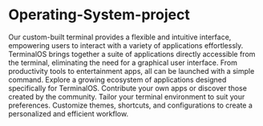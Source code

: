 # Operating-System-project
 Our custom-built terminal provides a flexible and intuitive interface, empowering users to interact with a variety of applications effortlessly. TerminalOS brings together a suite of applications directly accessible from the terminal, eliminating the need for a graphical user interface. From productivity tools to entertainment apps, all can be launched with a simple command.  Explore a growing ecosystem of applications designed specifically for TerminalOS. Contribute your own apps or discover those created by the community. Tailor your terminal environment to suit your preferences. Customize themes, shortcuts, and configurations to create a personalized and efficient workflow.
